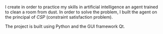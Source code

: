 I create in order to practice my skills in artificial intelligence an agent trained to clean a room from dust. In order to solve the problem, I built the agent on the principal of _CSP_ (constraint satisfaction problem).

The project is built using Python and the GUI framework Qt.